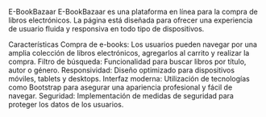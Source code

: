 E-BookBazaar
E-BookBazaar es una plataforma en línea para la compra de libros electrónicos. La página está diseñada para ofrecer una experiencia de usuario fluida y responsiva en todo tipo de dispositivos.

Características
Compra de e-books: Los usuarios pueden navegar por una amplia colección de libros electrónicos, agregarlos al carrito y realizar la compra.
Filtro de búsqueda: Funcionalidad para buscar libros por título, autor o género.
Responsividad: Diseño optimizado para dispositivos móviles, tablets y desktops.
Interfaz moderna: Utilización de tecnologías como Bootstrap para asegurar una apariencia profesional y fácil de navegar.
Seguridad: Implementación de medidas de seguridad para proteger los datos de los usuarios.
